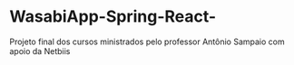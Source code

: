 # WasabiApp-Spring-React-
Projeto final dos cursos ministrados pelo professor Antônio Sampaio com apoio da Netbiis

